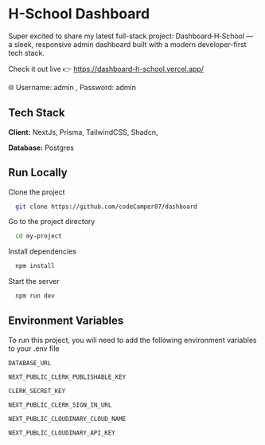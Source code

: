 # H-School Dashboard

Super excited to share my latest full-stack project: Dashboard‑H‑School — a sleek, responsive admin dashboard built with a modern developer-first tech stack.

Check it out live 👉 https://dashboard-h-school.vercel.app/

🌐 Username: admin , Password: admin

## Tech Stack

**Client:** NextJs, Prisma, TailwindCSS, Shadcn,

**Database:** Postgres

## Run Locally

Clone the project

```bash
  git clone https://github.com/codeCamper07/dashboard
```

Go to the project directory

```bash
  cd my-project
```

Install dependencies

```bash
  npm install
```

Start the server

```bash
  npm run dev
```

## Environment Variables

To run this project, you will need to add the following environment variables to your .env file

`DATABASE_URL`

`NEXT_PUBLIC_CLERK_PUBLISHABLE_KEY`

`CLERK_SECRET_KEY`

`NEXT_PUBLIC_CLERK_SIGN_IN_URL`

`NEXT_PUBLIC_CLOUDINARY_CLOUD_NAME`

`NEXT_PUBLIC_CLOUDINARY_API_KEY`

